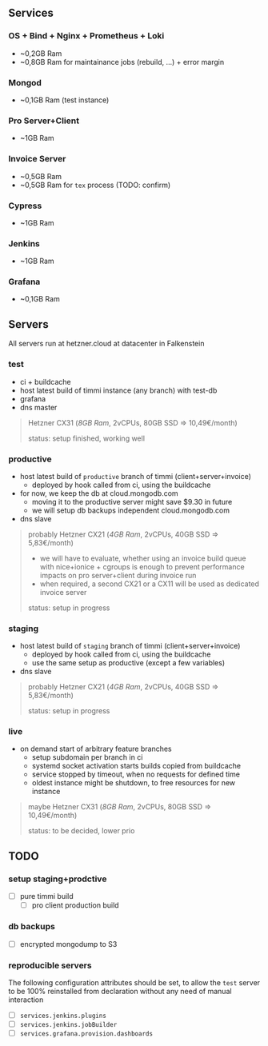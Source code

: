 ## Services

### OS + Bind + Nginx + Prometheus + Loki

* ~0,2GB Ram
* ~0,8GB Ram for maintainance jobs (rebuild, …) + error margin

### Mongod

* ~0,1GB Ram (test instance)

### Pro Server+Client

* ~1GB Ram

### Invoice Server

* ~0,5GB Ram
* ~0,5GB Ram for `tex` process (TODO: confirm)

### Cypress

* ~1GB Ram

### Jenkins

* ~1GB Ram

### Grafana

* ~0,1GB Ram


## Servers

All servers run at hetzner.cloud at datacenter in Falkenstein

### test

* ci + buildcache
* host latest build of timmi instance (any branch) with test-db
* grafana
* dns master

> Hetzner CX31 (*8GB Ram*, 2vCPUs, 80GB SSD => 10,49€/month)
>
> status: setup finished, working well

### productive

* host latest build of `productive` branch of timmi (client+server+invoice)
  * deployed by hook called from ci, using the buildcache
* for now, we keep the db at cloud.mongodb.com
  * moving it to the productive server might save $9.30 in future
  * we will setup db backups independent cloud.mongodb.com
* dns slave

> probably Hetzner CX21 (*4GB Ram*, 2vCPUs, 40GB SSD => 5,83€/month)
>  * we will have to evaluate, whether using an invoice build queue with nice+ionice + cgroups is enough to prevent performance impacts on pro server+client during invoice run
>  * when required, a second CX21 or a CX11 will be used as dedicated invoice server
>
> status: setup in progress

### staging

* host latest build of `staging` branch of timmi (client+server+invoice)
  * deployed by hook called from ci, using the buildcache
  * use the same setup as productive (except a few variables)
* dns slave

> probably Hetzner CX21 (*4GB Ram*, 2vCPUs, 40GB SSD => 5,83€/month)
>
> status: setup in progress

### live

* on demand start of arbitrary feature branches
  * setup subdomain per branch in ci
  * systemd socket activation starts builds copied from buildcache
  * service stopped by timeout, when no requests for defined time
  * oldest instance might be shutdown, to free resources for new instance

> maybe Hetzner CX31 (*8GB Ram*, 2vCPUs, 80GB SSD => 10,49€/month)
>
> status: to be decided, lower prio


## TODO

### setup staging+prodctive

- [ ] pure timmi build
  - [ ] pro client production build

### db backups

- [ ] encrypted mongodump to S3

### reproducible servers

The following configuration attributes should be set, to allow the `test` server to be 100% reinstalled from declaration without any need of manual interaction

- [ ] `services.jenkins.plugins`
- [ ] `services.jenkins.jobBuilder`
- [ ] `services.grafana.provision.dashboards`

